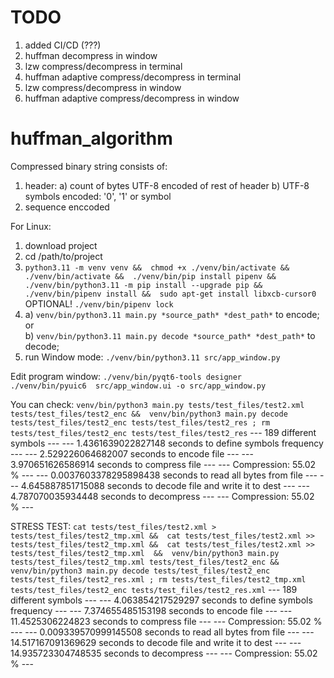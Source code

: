 # TODO
1. added CI/CD (???) 
2. huffman decompress in window
3. lzw compress/decompress in terminal
4. huffman adaptive compress/decompress in terminal
5. lzw compress/decompress in window
6. huffman adaptive compress/decompress in window

# huffman_algorithm

Compressed binary string consists of:
1. header:
   a) count of bytes UTF-8 encoded of rest of header
   b) UTF-8 symbols encoded: '0', '1' or symbol
2. sequence enccoded

For Linux:
1. download project
2. cd /path/to/project
3. `
python3.11 -m venv venv && 
chmod +x ./venv/bin/activate && 
./venv/bin/activate && 
./venv/bin/pip install pipenv && 
./venv/bin/python3.11 -m pip install --upgrade pip && 
./venv/bin/pipenv install && 
sudo apt-get install libxcb-cursor0
`
   OPTIONAL!
`
./venv/bin/pipenv lock
`
4.
   a) `venv/bin/python3.11 main.py *source_path* *dest_path*` to encode;   
   or   
   b) `venv/bin/python3.11 main.py decode *source_path* *dest_path*` to decode;
5. run Window mode:
`
./venv/bin/python3.11 src/app_window.py
`

Edit program window:
`
./venv/bin/pyqt6-tools designer  
./venv/bin/pyuic6  src/app_window.ui -o src/app_window.py    
`

You can check:
`
venv/bin/python3 main.py tests/test_files/test2.xml tests/test_files/test2_enc && 
venv/bin/python3 main.py decode tests/test_files/test2_enc tests/test_files/test2_res ;
rm tests/test_files/test2_enc tests/test_files/test2_res
`
--- 189 different symbols ---
--- 1.4361639022827148 seconds to define symbols frequency ---
--- 2.529226064682007 seconds to encode file ---
--- 3.970651626586914 seconds to compress file ---
--- Compression: 55.02 % ---
--- 0.0037603378295898438 seconds to read all bytes from file ---
--- 4.645887851715088 seconds to decode file and write it to dest ---
--- 4.787070035934448 seconds to decompress ---
--- Compression: 55.02 % ---


STRESS TEST:
`
cat tests/test_files/test2.xml > tests/test_files/test2_tmp.xml && 
cat tests/test_files/test2.xml >> tests/test_files/test2_tmp.xml && 
cat tests/test_files/test2.xml >> tests/test_files/test2_tmp.xml  && 
venv/bin/python3 main.py tests/test_files/test2_tmp.xml tests/test_files/test2_enc && 
venv/bin/python3 main.py decode tests/test_files/test2_enc tests/test_files/test2_res.xml ;
rm tests/test_files/test2_tmp.xml tests/test_files/test2_enc tests/test_files/test2_res.xml
`
--- 189 different symbols ---
--- 4.063854217529297 seconds to define symbols frequency ---
--- 7.374655485153198 seconds to encode file ---
--- 11.4525306224823 seconds to compress file ---
--- Compression: 55.02 % ---
--- 0.009339570999145508 seconds to read all bytes from file ---
--- 14.517167091369629 seconds to decode file and write it to dest ---
--- 14.935723304748535 seconds to decompress ---
--- Compression: 55.02 % ---
